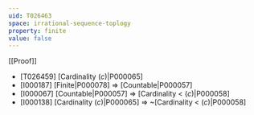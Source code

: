 ```yaml
---
uid: T026463
space: irrational-sequence-toplogy
property: finite
value: false
---
```

[[Proof]]

* [T026459] [Cardinality $\mathfrak(c)$|P000065]
* [I000187] [Finite|P000078] => [Countable|P000057]
* [I000067] [Countable|P000057] => [Cardinality < $\mathfrak(c)$|P000058]
* [I000138] [Cardinality $\mathfrak(c)$|P000065] => ~[Cardinality < $\mathfrak(c)$|P000058]

